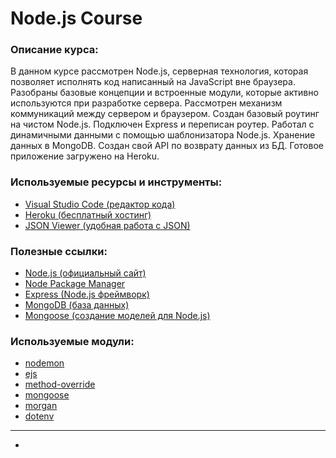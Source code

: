 # Node.js Course

### Описание курса:

В данном курсе рассмотрен Node.js, серверная технология, которая позволяет исполнять код написанный на JavaScript вне браузера. Разобраны базовые концепции и встроенные модули, которые активно используются при разработке сервера. Рассмотрен механизм коммуникаций между сервером и браузером. Создан базовый роутинг на чистом Node.js. Подключен Express и переписан роутер. Работал с динамичными данными с помощью шаблонизатора Node.js. Хранение данных в MongoDB. Создан свой API по возврату данных из БД. Готовое приложение загружено на Heroku.

### Используемые ресурсы и инструменты:

- [Visual Studio Code (редактор кода)](https://code.visualstudio.com)
- [Heroku (бесплатный хостинг)](http://heroku.com)
- [JSON Viewer (удобная работа с JSON)](https://chrome.google.com/webstore/detail/json-viewer/gbmdgpbipfallnflgajpaliibnhdgobh?hl=ru)

### Полезные ссылки:

- [Node.js (официальный сайт)](https://nodejs.org/en/)
- [Node Package Manager](https://www.npmjs.com)
- [Express (Node.js фреймворк)](https://expressjs.com/ru/)
- [MongoDB (база данных)](https://www.mongodb.com)
- [Mongoose (создание моделей для Node.js)](https://mongoosejs.com)

### Используемые модули:

- [nodemon](https://www.npmjs.com/package/nodemon)
- [ejs](https://www.npmjs.com/package/ejs)
- [method-override](https://www.npmjs.com/package/method-override)
- [mongoose](https://www.npmjs.com/package/mongoose)
- [morgan](https://www.npmjs.com/package/morgan)
- [dotenv](https://www.npmjs.com/package/dotenv)

---

- [linkedin]: https://linkedin.com/in/pavel-liashkevich
